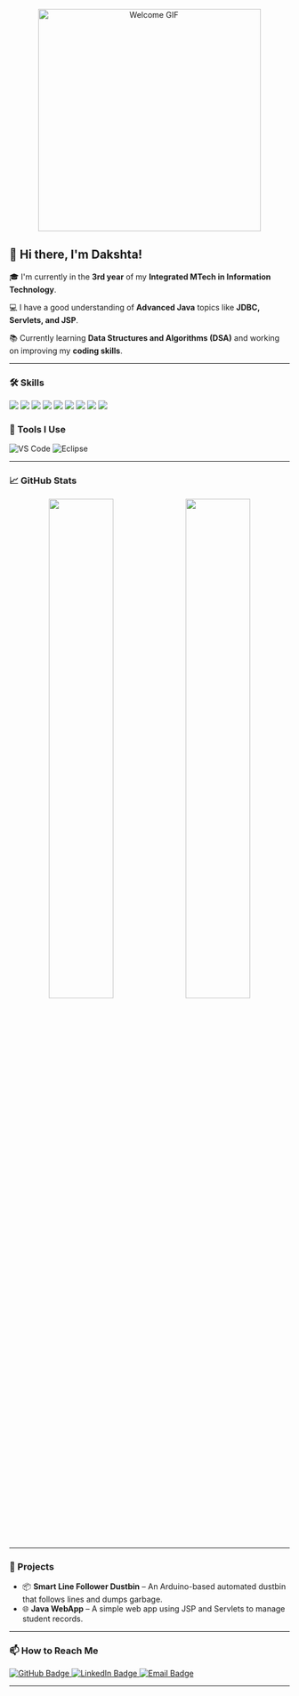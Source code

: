 <p align="center">
  <img src="https://media3.giphy.com/media/v1.Y2lkPTc5MGI3NjExczV0OWVnM21oNHBjNHQ1ZTVqZjhrajNsYTQxYml3b2lkaHVteWtmbyZlcD12MV9pbnRlcm5hbF9naWZfYnlfaWQmY3Q9Zw/2IudUHdI075HL02Pkk/giphy.gif" width="400" alt="Welcome GIF" />
</p>

## 👋 Hi there, I'm Dakshta!

🎓 I'm currently in the **3rd year** of my **Integrated MTech in Information Technology**.

💻 I have a good understanding of **Advanced Java** topics like **JDBC, Servlets, and JSP**.

📚 Currently learning **Data Structures and Algorithms (DSA)** and working on improving my **coding skills**.

---

### 🛠️ Skills

<p>
   <img src="https://img.shields.io/badge/Java-ED8B00?style=for-the-badge&logo=java&logoColor=white" />
  <img src="https://img.shields.io/badge/C-00599C?style=for-the-badge&logo=c&logoColor=white" />
  <img src="https://img.shields.io/badge/C++-00599C?style=for-the-badge&logo=c%2B%2B&logoColor=white" />
  <img src="https://img.shields.io/badge/Python-3776AB?style=for-the-badge&logo=python&logoColor=white" />
  <img src="https://img.shields.io/badge/HTML5-E34F26?style=for-the-badge&logo=html5&logoColor=white" />
  <img src="https://img.shields.io/badge/CSS3-1572B6?style=for-the-badge&logo=css3&logoColor=white" />
  <img src="https://img.shields.io/badge/JavaScript-F7DF1E?style=for-the-badge&logo=javascript&logoColor=black" />
  <img src="https://img.shields.io/badge/MySQL-4479A1?style=for-the-badge&logo=mysql&logoColor=white" />
  <img src="https://img.shields.io/badge/Git-F05032?style=for-the-badge&logo=git&logoColor=white" />

</p>

### 🧰 Tools I Use

![VS Code](https://img.shields.io/badge/VS%20Code-007ACC?style=for-the-badge&logo=visual-studio-code&logoColor=white)
![Eclipse](https://img.shields.io/badge/Eclipse-2C2255?style=for-the-badge&logo=eclipse-ide&logoColor=white)

---

### 📈 GitHub Stats

<p align="center">
  <img src="https://github-readme-stats.vercel.app/api?username=DakshtaSen&show_icons=true&theme=github_dark" width="48%" />
  <img src="https://github-readme-stats.vercel.app/api/top-langs/?username=DakshtaSen&layout=compact&theme=github_dark" width="48%" />
</p>

---


### 🚀 Projects


- 📦 **Smart Line Follower Dustbin** – An Arduino-based automated dustbin that follows lines and dumps garbage.
- 🌐 **Java WebApp** – A simple web app using JSP and Servlets to manage student records.

---

### 📫 How to Reach Me

<p align="left">
  <a href="https://github.com/DakshtaSen">
    <img src="https://img.shields.io/badge/GitHub-181717?style=for-the-badge&logo=github&logoColor=white" alt="GitHub Badge"/>
  </a>
  <a href="https://www.linkedin.com/in/dakshta-sen-170834339">
    <img src="https://img.shields.io/badge/LinkedIn-0A66C2?style=for-the-badge&logo=linkedin&logoColor=white" alt="LinkedIn Badge"/>
  </a>
  <a href="dakshtasen2004@gmail.com">
    <img src="https://img.shields.io/badge/Email-D14836?style=for-the-badge&logo=gmail&logoColor=white" alt="Email Badge"/>
  </a>
</p>

---

<!--
**DakshtaSen/DakshtaSen** is a ✨ _special_ ✨ repository because its `README.md` (this file) appears on your GitHub profile.
-->

